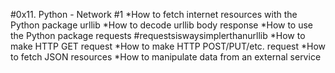 #0x11. Python - Network #1
*How to fetch internet resources with the Python package urllib
*How to decode urllib body response
*How to use the Python package requests #requestsiswaysimplerthanurllib
*How to make HTTP GET request
*How to make HTTP POST/PUT/etc. request
*How to fetch JSON resources
*How to manipulate data from an external service

